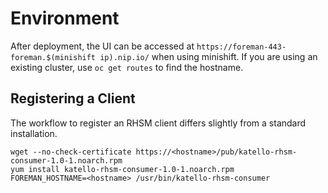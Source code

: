 # Environment

After deployment, the UI can be accessed at `https://foreman-443-foreman.$(minishift ip).nip.io/` when using minishift. If you are using an existing cluster, use `oc get routes` to find the hostname.

## Registering a Client

The workflow to register an RHSM client differs slightly from a standard installation.

```
wget --no-check-certificate https://<hostname>/pub/katello-rhsm-consumer-1.0-1.noarch.rpm
yum install katello-rhsm-consumer-1.0-1.noarch.rpm
FOREMAN_HOSTNAME=<hostname> /usr/bin/katello-rhsm-consumer
```
